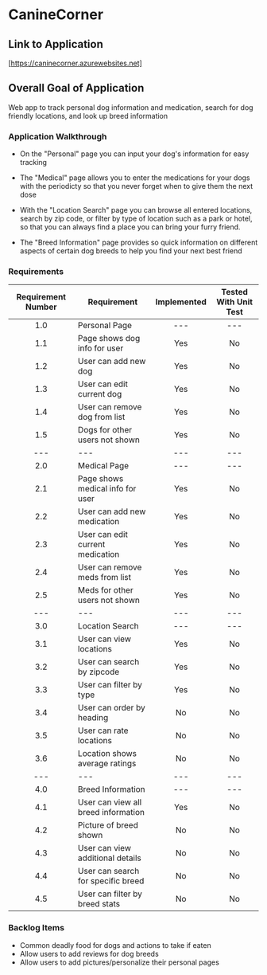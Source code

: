 # CanineCorner

## Link to Application
[https://caninecorner.azurewebsites.net]

## Overall Goal of Application
Web app to track personal dog information and medication, search for dog friendly locations, and look up breed information

### Application Walkthrough
- On the "Personal" page you can input your dog's information for easy tracking

- The "Medical" page allows you to enter the medications for your dogs with the periodicty so that you never forget when to give them the next dose

- With the "Location Search" page you can browse all entered locations, search by zip code, or filter by type of location such as a park or hotel, so that you can always find a place you can bring your furry friend.

- The "Breed Information" page provides so quick information on different aspects of certain dog breeds to help you find your next best friend

### Requirements
|Requirement Number     | Requirement                           | Implemented   | Tested With Unit Test |
|       :---:           |     ---                               |     :---:     |        :---:          |
|       1.0             | Personal Page                         |    ---        |       ---             | 
|       1.1             | Page shows dog info for user          |   Yes         |       No              |
|       1.2             | User can add new dog                  |   Yes         |       No              |
|       1.3             | User can edit current dog             |   Yes         |       No              |
|       1.4             | User can remove dog from list         |   Yes         |       No              |
|       1.5             | Dogs for other users not shown        |   Yes         |       No              |
|       ---             |     ---                               |     ---       |        ---            |
|       2.0             | Medical Page                          |     ---       |        ---            |
|       2.1             | Page shows medical info for user      |   Yes         |       No              |
|       2.2             | User can add new medication           |   Yes         |       No              |
|       2.3             | User can edit current medication      |   Yes         |       No              |
|       2.4             | User can remove meds from list        |   Yes         |       No              |
|       2.5             | Meds for other users not shown        |   Yes         |       No              |
|       ---             |     ---                               |     ---       |        ---            |
|       3.0             | Location Search                       |     ---       |        ---            |
|       3.1             | User can view locations               |  Yes          |      No               |
|       3.2             | User can search by zipcode            |  Yes          |      No               |
|       3.3             | User can filter by type               |  Yes          |      No               |
|       3.4             | User can order by heading             |  No           |      No               |
|       3.5             | User can rate locations               |  No           |      No               |
|       3.6             | Location shows average ratings        |  No           |      No               |
|       ---             |     ---                               |     ---       |        ---            |
|       4.0             | Breed Information                     |     ---       |        ---            |
|       4.1             | User can view all breed information   |       Yes     |       No              |
|       4.2             | Picture of breed shown                |       No      |       No              |
|       4.3             | User can view additional details      |       No      |       No              |
|       4.4             | User can search for specific breed    |       No      |       No              |
|       4.5             | User can filter by breed stats        |       No      |       No              |




### Backlog Items
- Common deadly food for dogs and actions to take if eaten
- Allow users to add reviews for dog breeds
- Allow users to add pictures/personalize their personal pages
